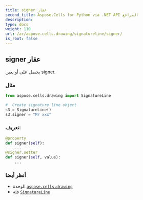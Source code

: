 ```yaml
---
title: signer عقار
second_title: Aspose.Cells for Python via .NET API المراجع
description:
type: docs
weight: 110
url: /ar/aspose.cells.drawing/signatureline/signer/
is_root: false
---
```

##  signer عقار

يحصل على أو يعين signer.

###  مثال

```python
from aspose.cells.drawing import SignatureLine

#  Create signature line object
s3 = SignatureLine()
s3.signer = "Mr xxx"

```
###  تعريف:
```python
@property
def signer(self):
    ...
@signer.setter
def signer(self, value):
    ...
```

###  أنظر أيضا
* الوحدة [`aspose.cells.drawing`](../../)
* فئة [`SignatureLine`](/cells/python-net/ar/aspose.cells.drawing/signatureline)
